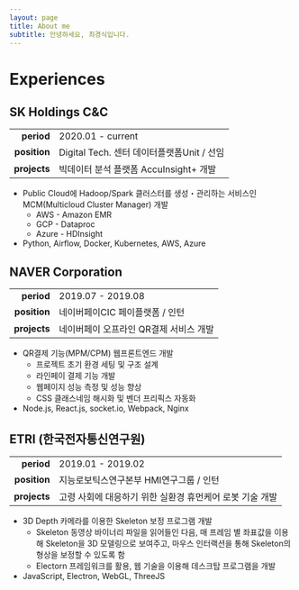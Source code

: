 ```yaml
---
layout: page
title: About me
subtitle: 안녕하세요, 최경식입니다.
---
```



# Experiences

## SK Holdings C&C

|              |                                                                 |
| -----------: | --------------------------------------------------------------- |
|   **period** | 2020.01 - current |
| **position** | Digital Tech. 센터 데이터플랫폼Unit / 선임 |
| **projects** | 빅데이터 분석 플랫폼 AccuInsight+ 개발 |


- Public Cloud에 Hadoop/Spark 클러스터를 생성・관리하는 서비스인 MCM(Multicloud Cluster Manager) 개발
  - AWS - Amazon EMR
  - GCP - Dataproc
  - Azure - HDInsight
- Python, Airflow, Docker, Kubernetes, AWS, Azure


## NAVER Corporation

|              |                                                                 |
| -----------: | --------------------------------------------------------------- |
|   **period** | 2019.07 - 2019.08 |
| **position** | 네이버페이CIC 페이플랫폼 / 인턴 |
| **projects** | 네이버페이 오프라인 QR결제 서비스 개발 |


- QR결제 기능(MPM/CPM) 웹프론트엔드 개발
    - 프로젝트 초기 환경 세팅 및 구조 설계
    - 라인페이 결제 기능 개발
    - 웹페이지 성능 측정 및 성능 향상
    - CSS 클래스네임 해시화 및 벤더 프리픽스 자동화
- Node.js, React.js, socket.io, Webpack, Nginx


## ETRI (한국전자통신연구원)

|              |                                                                 |
| -----------: | --------------------------------------------------------------- |
|   **period** | 2019.01 - 2019.02 |
| **position** | 지능로보틱스연구본부 HMI연구그룹 / 인턴 |
| **projects** | 고령 사회에 대응하기 위한 실환경 휴먼케어 로봇 기술 개발 |


- 3D Depth 카메라를 이용한 Skeleton 보정 프로그램 개발
    - Skeleton 동영상 바이너리 파일을 읽어들인 다음, 매 프레임 별 좌표값을 이용해 Skeleton을 3D 모델링으로 보여주고, 마우스 인터랙션을 통해 Skeleton의 형상을 보정할 수 있도록 함
    - Electorn 프레임워크를 활용, 웹 기술을 이용해 데스크탑 프로그램을 개발
- JavaScript, Electron, WebGL, ThreeJS